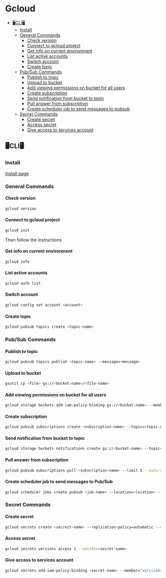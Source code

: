 # Gcloud

- [🖥CLI🖥](#%F0%9F%96%A5CLI%F0%9F%96%A5)
	- [Install](#Install)
	- [General Commands](#General%20Commands)
		- [Check version](#Check%20version)
		- [Connect to gcloud project](#Connect%20to%20gcloud%20project)
		- [Get info on current environment](#Get%20info%20on%20current%20environment)
		- [List active accounts](#List%20active%20accounts)
		- [Switch account](#Switch%20account)
		- [Create topic](#Create%20topic)
	- [Pub/Sub Commands](#Pub/Sub%20Commands)
		- [Publish to topic](#Publish%20to%20topic)
		- [Upload to bucket](#Upload%20to%20bucket)
		- [Add viewing permissions on bucket for all users](#Add%20viewing%20permissions%20on%20bucket%20for%20all%20users)
		- [Create subscription](#Create%20subscription)
		- [Send notification from bucket to topic](#Send%20notification%20from%20bucket%20to%20topic)
		- [Pull answer from subscription](#Pull%20answer%20from%20subscription)
		- [Create scheduler job to send messages to pubsub](#Create%20scheduler%20job%20to%20send%20messages%20to%20pubsub)
	- [Secret Commands](#Secret%20Commands)
		- [Create secret](#Create%20secret)
		- [Access secret](#Access%20secret)
		- [Give access to services account](#Give%20access%20to%20services%20account)

## 🖥CLI🖥

### Install

[Install page](https://cloud.google.com/sdk/docs/install)

### General Commands

#### Check version

```bash
gcloud version
```

#### Connect to gcloud project

```bash
gcloud init
```

Then follow the instructions

#### Get info on current environment

```bash
gcloud info
```

#### List active accounts

```bash
gcloud auth list
```

#### Switch account

```bash
gcloud config set account <account>
```

#### Create topic

```bash
gcloud pubsub topics create <topic-name>
```

### Pub/Sub Commands

#### Publish to topic

```bash
gcloud pubsub topics publish <topic-name> --message=<message>
```

#### Upload to bucket

```bash
gsutil cp <file> gs://<bucket-name>/<file-name>
```

#### Add viewing permissions on bucket for all users

```bash
gcloud storage buckets add-iam-policy-binding gs://<bucket-name> --member=allUsers --role=roles/storage.objectViewer
```

#### Create subscription

```bash
gcloud pubsub subscriptions create <subscription-name> --topic=<topic-name>
```

#### Send notification from bucket to topic

```bash
gcloud storage buckets notifications create gs://<bucket-name> --topic=<topic-name>
```

#### Pull answer from subscription

```bash
gcloud pubsub subscriptions pull <subscription-name> --limit 5 --auto-ack
```

#### Create scheduler job to send messages to Pub/Sub

```bash
gcloud scheduler jobs create pubsub <job-name> --location=<location> --schedule="<cron>" --topic=<topic-name> --message-body="<message>"
```

### Secret Commands
#### Create secret

```bash
gcloud secrets create <secrect-name> --replication-policy=automatic --data-file=<file>
```

#### Access secret

```bash
gcloud secrets versions access 1 --secret=<secret-name>
```

#### Give access to services account

```bash
gcloud secrets add-iam-policy-binding <secret-name> --member="serviceAccount:<service-account>" --role="roles/secretmanager.secretAccessor"
```
